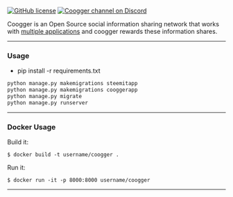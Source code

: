 [![GitHub license](https://img.shields.io/badge/license-MIT-blue.svg)](https://github.com/coogger/blob/master/LICENSE.txt)
[![Coogger channel on Discord](https://img.shields.io/badge/chat-discord-738bd7.svg)](https://discord.gg/kJMbsdT)


Coogger is an Open Source social information sharing network that works with [multiple applications](http://www.coogger.com/apps)
and coogger rewards these information shares.

-----

### Usage

- pip install -r requirements.txt

```python
python manage.py makemigrations steemitapp
python manage.py makemigrations cooggerapp
python manage.py migrate
python manage.py runserver

```

---
### Docker Usage
Build it:
```
$ docker build -t username/coogger .
```

Run it:
```
$ docker run -it -p 8000:8000 username/coogger
```
---
